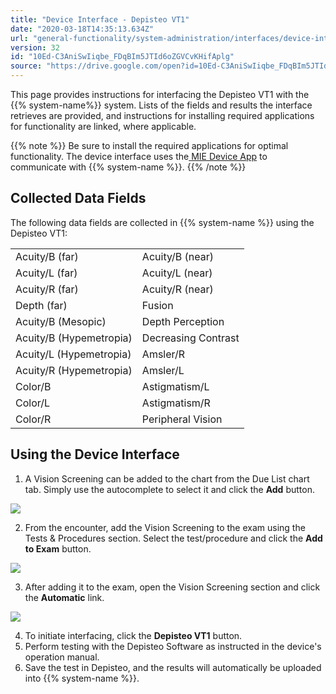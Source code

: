 ```yaml
---
title: "Device Interface - Depisteo VT1"
date: "2020-03-18T14:35:13.634Z"
url: "general-functionality/system-administration/interfaces/device-interface-depisteo-vt1.html"
version: 32
id: "10Ed-C3AniSwIiqbe_FDqBIm5JTId6oZGVCvKHifAplg"
source: "https://drive.google.com/open?id=10Ed-C3AniSwIiqbe_FDqBIm5JTId6oZGVCvKHifAplg"
---
```

This page provides instructions for interfacing the Depisteo VT1 with the {{% system-name%}} system. Lists of the fields and results the interface retrieves are provided, and instructions for installing required applications for functionality are linked, where applicable. 



{{% note %}} Be sure to install the required applications for optimal functionality. The device interface uses the[ ](http://confluence.mieweb.com/display/MIEDeviceApp/Installing+MIE+Device+App)[MIE Device App](http://confluence.mieweb.com/display/MIEDeviceApp/Installing+MIE+Device+App) to communicate with {{% system-name %}}. {{% /note %}}


## Collected Data Fields

The following data fields are collected in {{% system-name %}} using the Depisteo VT1:

<table>
  <tr>
    <td>Acuity/B (far)</td>
    <td>Acuity/B (near)</td>
  </tr>
  <tr>
    <td>Acuity/L (far)</td>
    <td>Acuity/L (near)</td>
  </tr>
  <tr>
    <td>Acuity/R (far)</td>
    <td>Acuity/R (near)</td>
  </tr>
  <tr>
    <td>Depth (far)</td>
    <td>Fusion</td>
  </tr>
  <tr>
    <td>Acuity/B (Mesopic)</td>
    <td>Depth Perception</td>
  </tr>
  <tr>
    <td>Acuity/B (Hypemetropia)</td>
    <td>Decreasing Contrast</td>
  </tr>
  <tr>
    <td>Acuity/L (Hypemetropia)</td>
    <td>Amsler/R</td>
  </tr>
  <tr>
    <td>Acuity/R (Hypemetropia)</td>
    <td>Amsler/L</td>
  </tr>
  <tr>
    <td>Color/B</td>
    <td>Astigmatism/L</td>
  </tr>
  <tr>
    <td>Color/L</td>
    <td>Astigmatism/R</td>
  </tr>
  <tr>
    <td>Color/R</td>
    <td>Peripheral Vision</td>
  </tr>
</table>

## Using the Device Interface

1. A Vision Screening can be added to the chart from the Due List chart tab. Simply use the autocomplete to select it and click the <strong>Add</strong> button.

![](device-interface-depisteo-vt1.images/image1.png)

2. From the encounter, add the Vision Screening to the exam using the Tests & Procedures section. Select the test/procedure and click the <strong>Add to Exam</strong> button.

![](device-interface-depisteo-vt1.images/image2.png)

3. After adding it to the exam, open the Vision Screening section and click the <strong>Automatic</strong> link.

![](device-interface-depisteo-vt1.images/image3.png)

4. To initiate interfacing, click the <strong>Depisteo VT1</strong> button.
5. Perform testing with the Depisteo Software as instructed in the device's operation manual.
6. Save the test in Depisteo, and the results will automatically be uploaded into {{% system-name %}}.



